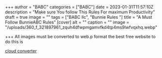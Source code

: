 +++
author = "BABC"
categories = ["BABC"]
date = 2023-01-31T11:57:10Z
description = "Make sure You follow This Rules For maximum Productivity"
draft = true
image = ""
tags = ["BABC llc", "Bunnie Rules "]
title = "A Must Follow BunnieABC Rules"
[cover]
alt = ""
caption = ""
image = "/uploads/360_f_321897961_zquh4dfwpmgamvfkd4tp4ms9lwfvqxhq.webp"

+++
All images must be converted to web.p format the best free website to do this is 

[cloud converter](https://cloudconvert.com/)